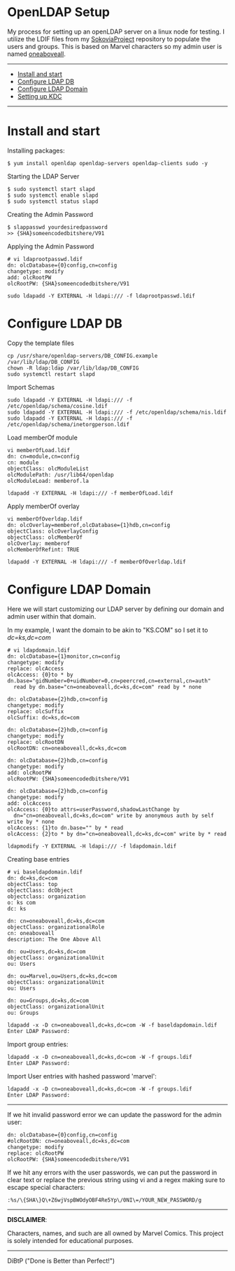 # OpenLDAP Setup


My process for setting up an openLDAP server on a linux node for testing. I utilize the LDIF files from my [SokoviaProject](https://github.com/Twizzlerific/sokoviaProject) repository to populate the users and groups. This is based on Marvel characters so my admin user is named [oneaboveall](https://marvel.fandom.com/wiki/One_Above_All_(Multiverse)). 

---

<!-- toc -->

- [Install and start](#Install-and-start)
- [Configure LDAP DB](#Configure-LDAP-DB)
- [Configure LDAP Domain](#Configure-LDAP-Domain)
- [Setting up KDC](#Setting-up-KDC)

<!-- tocstop -->

---

# Install and start
Installing packages:
```
$ yum install openldap openldap-servers openldap-clients sudo -y
```

Starting the LDAP Server
```
$ sudo systemctl start slapd
$ sudo systemctl enable slapd
$ sudo systemctl status slapd
```

Creating the Admin Password
```
$ slappasswd yourdesiredpassword
>> {SHA}someencodedbitshere/V91
```


Applying the Admin Password
```
# vi ldaprootpasswd.ldif
dn: olcDatabase={0}config,cn=config
changetype: modify
add: olcRootPW
olcRootPW: {SHA}someencodedbitshere/V91
```

```
sudo ldapadd -Y EXTERNAL -H ldapi:/// -f ldaprootpasswd.ldif
```

# Configure LDAP DB

Copy the template files
```
cp /usr/share/openldap-servers/DB_CONFIG.example /var/lib/ldap/DB_CONFIG
chown -R ldap:ldap /var/lib/ldap/DB_CONFIG
sudo systemctl restart slapd
```

Import Schemas
```
sudo ldapadd -Y EXTERNAL -H ldapi:/// -f /etc/openldap/schema/cosine.ldif 
sudo ldapadd -Y EXTERNAL -H ldapi:/// -f /etc/openldap/schema/nis.ldif
sudo ldapadd -Y EXTERNAL -H ldapi:/// -f /etc/openldap/schema/inetorgperson.ldif
```


Load memberOf module
```
vi memberOfLoad.ldif
dn: cn=module,cn=config
cn: module 
objectClass: olcModuleList
olcModulePath: /usr/lib64/openldap
olcModuleLoad: memberof.la
```
```
ldapadd -Y EXTERNAL -H ldapi:/// -f memberOfLoad.ldif
```

Apply memberOf overlay
```
vi memberOfOverldap.ldif
dn: olcOverlay=memberof,olcDatabase={1}hdb,cn=config
objectClass: olcOverlayConfig
objectClass: olcMemberOf
olcOverlay: memberof
olcMemberOfRefint: TRUE
```

```
ldapadd -Y EXTERNAL -H ldapi:/// -f memberOfOverldap.ldif
```


# Configure LDAP Domain
Here we will start customizing our LDAP server by defining our domain and admin user within that domain. 

In my example, I want the domain to be akin to "KS.COM" so I set it to _dc=ks,dc=com_

```
# vi ldapdomain.ldif
dn: olcDatabase={1}monitor,cn=config
changetype: modify
replace: olcAccess
olcAccess: {0}to * by dn.base="gidNumber=0+uidNumber=0,cn=peercred,cn=external,cn=auth"
  read by dn.base="cn=oneaboveall,dc=ks,dc=com" read by * none

dn: olcDatabase={2}hdb,cn=config
changetype: modify
replace: olcSuffix
olcSuffix: dc=ks,dc=com

dn: olcDatabase={2}hdb,cn=config
changetype: modify
replace: olcRootDN
olcRootDN: cn=oneaboveall,dc=ks,dc=com

dn: olcDatabase={2}hdb,cn=config
changetype: modify
add: olcRootPW
olcRootPW: {SHA}someencodedbitshere/V91

dn: olcDatabase={2}hdb,cn=config
changetype: modify
add: olcAccess
olcAccess: {0}to attrs=userPassword,shadowLastChange by
  dn="cn=oneaboveall,dc=ks,dc=com" write by anonymous auth by self write by * none
olcAccess: {1}to dn.base="" by * read
olcAccess: {2}to * by dn="cn=oneaboveall,dc=ks,dc=com" write by * read
```

```
ldapmodify -Y EXTERNAL -H ldapi:/// -f ldapdomain.ldif
```


Creating base entries

```
# vi baseldapdomain.ldif
dn: dc=ks,dc=com
objectClass: top
objectClass: dcObject
objectclass: organization
o: ks com
dc: ks

dn: cn=oneaboveall,dc=ks,dc=com
objectClass: organizationalRole
cn: oneaboveall
description: The One Above All

dn: ou=Users,dc=ks,dc=com
objectClass: organizationalUnit
ou: Users

dn: ou=Marvel,ou=Users,dc=ks,dc=com
objectClass: organizationalUnit
ou: Users

dn: ou=Groups,dc=ks,dc=com
objectClass: organizationalUnit
ou: Groups
```

```
ldapadd -x -D cn=oneaboveall,dc=ks,dc=com -W -f baseldapdomain.ldif
Enter LDAP Password:
```

Import group entries:
```
ldapadd -x -D cn=oneaboveall,dc=ks,dc=com -W -f groups.ldif
Enter LDAP Password:
```

Import User entries with hashed password 'marvel':
```
ldapadd -x -D cn=oneaboveall,dc=ks,dc=com -W -f groups.ldif
Enter LDAP Password:
```

---

If we hit invalid password error we can update the password for the admin user:

```
dn: olcDatabase={0}config,cn=config
#olcRootDN: cn=oneaboveall,dc=ks,dc=com
changetype: modify
replace: olcRootPW
olcRootPW: {SHA}someencodedbitshere/V91
```

If we hit any errors with the user passwords, we can put the password in clear text or replace the previous string using vi and a regex making sure to escape special characters:

```
:%s/\{SHA\}Q\+Z6wjVspBWOdyOBF4Re5Yp\/0NI\=/YOUR_NEW_PASSWORD/g
```
---
__DISCLAIMER__:

Characters, names, and such are all owned by Marvel Comics. This project is solely intended for educational purposes. 

---
DiBtP ("Done is Better than Perfect!")
